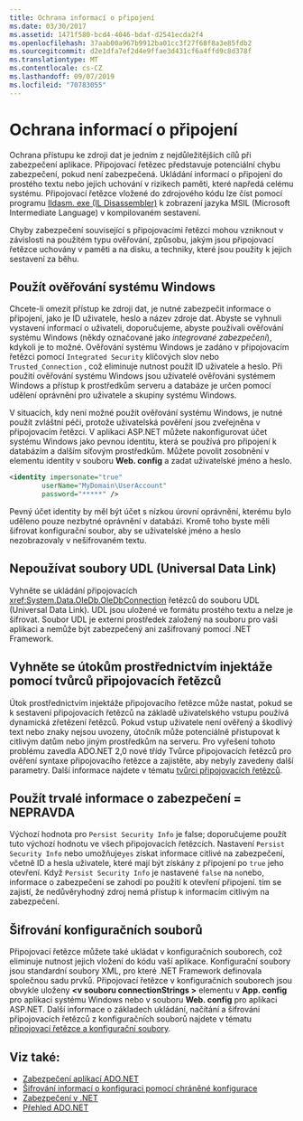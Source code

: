 ```yaml
---
title: Ochrana informací o připojení
ms.date: 03/30/2017
ms.assetid: 1471f580-bcd4-4046-bdaf-d2541ecda2f4
ms.openlocfilehash: 37aab00a967b9912ba01cc3f27f68f8a3e85fdb2
ms.sourcegitcommit: d2e1dfa7ef2d4e9ffae3d431cf6a4ffd9c8d378f
ms.translationtype: MT
ms.contentlocale: cs-CZ
ms.lasthandoff: 09/07/2019
ms.locfileid: "70783055"
---
```

# <a name="protecting-connection-information"></a>Ochrana informací o připojení
Ochrana přístupu ke zdroji dat je jedním z nejdůležitějších cílů při zabezpečení aplikace. Připojovací řetězec představuje potenciální chybu zabezpečení, pokud není zabezpečená. Ukládání informací o připojení do prostého textu nebo jejich uchování v rizikech paměti, které napředá celému systému. Připojovací řetězce vložené do zdrojového kódu lze číst pomocí programu [Ildasm. exe (IL Disassembler)](../../tools/ildasm-exe-il-disassembler.md) k zobrazení jazyka MSIL (Microsoft Intermediate Language) v kompilovaném sestavení.  
  
 Chyby zabezpečení související s připojovacími řetězci mohou vzniknout v závislosti na použitém typu ověřování, způsobu, jakým jsou připojovací řetězce uchovány v paměti a na disku, a techniky, které jsou použity k jejich sestavení za běhu.  
  
## <a name="use-windows-authentication"></a>Použít ověřování systému Windows  
 Chcete-li omezit přístup ke zdroji dat, je nutné zabezpečit informace o připojení, jako je ID uživatele, heslo a název zdroje dat. Abyste se vyhnuli vystavení informací o uživateli, doporučujeme, abyste používali ověřování systému Windows (někdy označované jako *integrované zabezpečení*), kdykoli je to možné. Ověřování systému Windows je zadáno v připojovacím řetězci pomocí `Integrated Security` klíčových slov nebo `Trusted_Connection` , což eliminuje nutnost použít ID uživatele a heslo. Při použití ověřování systému Windows jsou uživatelé ověřováni systémem Windows a přístup k prostředkům serveru a databáze je určen pomocí udělení oprávnění pro uživatele a skupiny systému Windows.  
  
 V situacích, kdy není možné použít ověřování systému Windows, je nutné použít zvláštní péči, protože uživatelská pověření jsou zveřejněna v připojovacím řetězci. V aplikaci ASP.NET můžete nakonfigurovat účet systému Windows jako pevnou identitu, která se používá pro připojení k databázím a dalším síťovým prostředkům. Můžete povolit zosobnění v elementu identity v souboru **Web. config** a zadat uživatelské jméno a heslo.  
  
```xml  
<identity impersonate="true"   
        userName="MyDomain\UserAccount"   
        password="*****" />  
```  
  
 Pevný účet identity by měl být účet s nízkou úrovní oprávnění, kterému bylo uděleno pouze nezbytné oprávnění v databázi. Kromě toho byste měli šifrovat konfigurační soubor, aby se uživatelské jméno a heslo nezobrazovaly v nešifrovaném textu.  
  
## <a name="do-not-use-universal-data-link-udl-files"></a>Nepoužívat soubory UDL (Universal Data Link)  
 Vyhněte se ukládání připojovacích <xref:System.Data.OleDb.OleDbConnection> řetězců do souboru UDL (Universal Data Link). UDL jsou uložené ve formátu prostého textu a nelze je šifrovat. Soubor UDL je externí prostředek založený na souboru pro vaši aplikaci a nemůže být zabezpečený ani zašifrovaný pomocí .NET Framework.  
  
## <a name="avoid-injection-attacks-with-connection-string-builders"></a>Vyhněte se útokům prostřednictvím injektáže pomocí tvůrců připojovacích řetězců  
 Útok prostřednictvím injektáže připojovacího řetězce může nastat, pokud se k sestavení připojovacích řetězců na základě uživatelského vstupu používá dynamická zřetězení řetězců. Pokud vstup uživatele není ověřený a škodlivý text nebo znaky nejsou uvozeny, útočník může potenciálně přistupovat k citlivým datům nebo jiným prostředkům na serveru. Pro vyřešení tohoto problému zavedla ADO.NET 2,0 nové třídy Tvůrce připojovacích řetězců pro ověření syntaxe připojovacího řetězce a zajistěte, aby nebyly zavedeny další parametry. Další informace najdete v tématu [tvůrci připojovacích řetězců](connection-string-builders.md).  
  
## <a name="use-persist-security-infofalse"></a>Použít trvalé informace o zabezpečení = NEPRAVDA  
 Výchozí hodnota pro `Persist Security Info` je false; doporučujeme použít tuto výchozí hodnotu ve všech připojovacích řetězcích. Nastavení `Persist Security Info` nebo umožňuje`yes` získat informace citlivé na zabezpečení, včetně ID a hesla uživatele, které mají být získány z připojení po `true` jeho otevření. Když `Persist Security Info` je nastavené `false` na `no`nebo, informace o zabezpečení se zahodí po použití k otevření připojení. tím se zajistí, že nedůvěryhodný zdroj nemá přístup k informacím citlivým na zabezpečení.  
  
## <a name="encrypt-configuration-files"></a>Šifrování konfiguračních souborů  
 Připojovací řetězce můžete také ukládat v konfiguračních souborech, což eliminuje nutnost jejich vložení do kódu vaší aplikace. Konfigurační soubory jsou standardní soubory XML, pro které .NET Framework definovala společnou sadu prvků. Připojovací řetězce v konfiguračních souborech jsou obvykle uloženy  **\<v souboru connectionStrings >** elementu v **App. config** pro aplikaci systému Windows nebo v souboru **Web. config** pro aplikaci ASP.NET. Další informace o základech ukládání, načítání a šifrování připojovacích řetězců z konfiguračních souborů najdete v tématu [připojovací řetězce a konfigurační soubory](connection-strings-and-configuration-files.md).  
  
## <a name="see-also"></a>Viz také:

- [Zabezpečení aplikací ADO.NET](securing-ado-net-applications.md)
- [Šifrování informací o konfiguraci pomocí chráněné konfigurace](https://docs.microsoft.com/previous-versions/aspnet/53tyfkaw(v=vs.100))
- [Zabezpečení v .NET](../../../standard/security/index.md)
- [Přehled ADO.NET](ado-net-overview.md)
